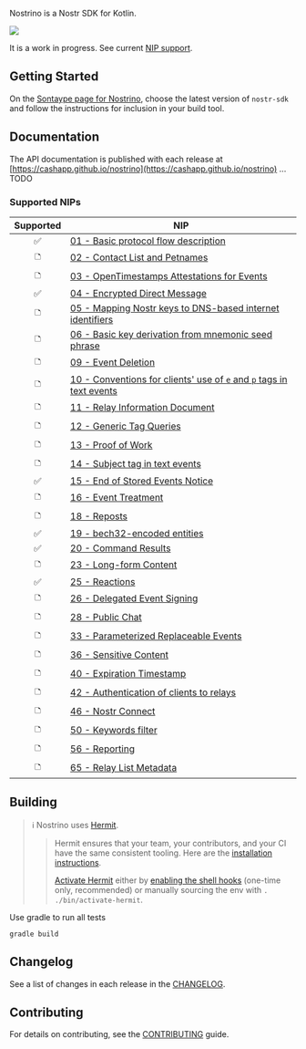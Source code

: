 Nostrino is a Nostr SDK for Kotlin.

[<img src="https://img.shields.io/maven-central/v/app.cash.nostrino/lib.svg?label=latest%20release"/>](https://central.sonatype.com/namespace/app.cash.nostrino)

It is a work in progress. See current [NIP support](#supported-nips).


## Getting Started

On the [Sontaype page for Nostrino](https://central.sonatype.com/namespace/app.cash.nostrino), choose the latest version
of `nostr-sdk` and follow the instructions for inclusion in your build tool.

## Documentation

The API documentation is published with each release
at [https://cashapp.github.io/nostrino](https://cashapp.github.io/nostrino)
... TODO

### Supported NIPs

| Supported |NIP|
|:---------:|---|
| ✅        | [01 - Basic protocol flow description](https://github.com/nostr-protocol/nips/blob/master/01.md)                                    |
| 🗅         | [02 - Contact List and Petnames](https://github.com/nostr-protocol/nips/blob/master/02.md)                                          |
| 🗅         | [03 - OpenTimestamps Attestations for Events](https://github.com/nostr-protocol/nips/blob/master/03.md)                             |
| ✅        | [04 - Encrypted Direct Message](https://github.com/nostr-protocol/nips/blob/master/04.md)                                           |
| 🗅         | [05 - Mapping Nostr keys to DNS-based internet identifiers](https://github.com/nostr-protocol/nips/blob/master/05.md)               |
| 🗅         | [06 - Basic key derivation from mnemonic seed phrase](https://github.com/nostr-protocol/nips/blob/master/06.md)                     |
| 🗅         | [09 - Event Deletion](https://github.com/nostr-protocol/nips/blob/master/09.md)                                                     |
| 🗅         | [10 - Conventions for clients' use of `e` and `p` tags in text events](https://github.com/nostr-protocol/nips/blob/master/10.md)    |
| 🗅         | [11 - Relay Information Document](https://github.com/nostr-protocol/nips/blob/master/11.md)                                         |
| 🗅         | [12 - Generic Tag Queries](https://github.com/nostr-protocol/nips/blob/master/12.md)                                                |
| 🗅         | [13 - Proof of Work](https://github.com/nostr-protocol/nips/blob/master/13.md)                                                      |
| 🗅         | [14 - Subject tag in text events](https://github.com/nostr-protocol/nips/blob/master/14.md)                                         |
| ✅        | [15 - End of Stored Events Notice](https://github.com/nostr-protocol/nips/blob/master/15.md)                                        |
| 🗅         | [16 - Event Treatment](https://github.com/nostr-protocol/nips/blob/master/16.md)                                                    |
| 🗅         | [18 - Reposts](https://github.com/nostr-protocol/nips/blob/master/18.md)                                                            |
| ✅        | [19 - bech32-encoded entities](https://github.com/nostr-protocol/nips/blob/master/19.md)                                            |
| ✅        | [20 - Command Results](https://github.com/nostr-protocol/nips/blob/master/20.md)                                                    |
| 🗅         | [23 - Long-form Content](https://github.com/nostr-protocol/nips/blob/master/23.md)                                                  |
| ✅        | [25 - Reactions](https://github.com/nostr-protocol/nips/blob/master/25.md)                                                          |
| 🗅         | [26 - Delegated Event Signing](https://github.com/nostr-protocol/nips/blob/master/26.md)                                            |
| 🗅         | [28 - Public Chat](https://github.com/nostr-protocol/nips/blob/master/28.md)                                                        |
| 🗅         | [33 - Parameterized Replaceable Events](https://github.com/nostr-protocol/nips/blob/master/33.md)                                   |
| 🗅         | [36 - Sensitive Content](https://github.com/nostr-protocol/nips/blob/master/36.md)                                                  |
| 🗅         | [40 - Expiration Timestamp](https://github.com/nostr-protocol/nips/blob/master/40.md)                                               |
| 🗅         | [42 - Authentication of clients to relays](https://github.com/nostr-protocol/nips/blob/master/42.md)                                |
| 🗅         | [46 - Nostr Connect](https://github.com/nostr-protocol/nips/blob/master/46.md)                                                      |
| 🗅         | [50 - Keywords filter](https://github.com/nostr-protocol/nips/blob/master/50.md)                                                    |
| 🗅         | [56 - Reporting](https://github.com/nostr-protocol/nips/blob/master/56.md)                                                          |
| 🗅         | [65 - Relay List Metadata](https://github.com/nostr-protocol/nips/blob/master/65.md)                                                |



## Building

> ℹ️ Nostrino uses [Hermit](https://cashapp.github.io/hermit/).
>
>>   Hermit ensures that your team, your contributors, and your CI have the same consistent tooling. Here are the [installation instructions](https://cashapp.github.io/hermit/usage/get-started/#installing-hermit).
>> 
>> [Activate Hermit](https://cashapp.github.io/hermit/usage/get-started/#activating-an-environment) either
by [enabling the shell hooks](https://cashapp.github.io/hermit/usage/shell/) (one-time only, recommended) or manually
sourcing the env with `. ./bin/activate-hermit`.

Use gradle to run all tests

```shell
gradle build
```

## Changelog

See a list of changes in each release in the [CHANGELOG](CHANGELOG.md).

## Contributing

For details on contributing, see the [CONTRIBUTING](CONTRIBUTING.md) guide.
